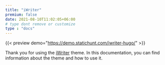 ```yaml
---
title: "iWriter"
premium: false
date: 2021-08-10T11:02:05+06:00
# type dont remove or customize
type : "docs"
---
```


{{< preview demo="https://demo.statichunt.com/iwriter-hugo/" >}}

Thank you for using the [iWriter](https://github.com/statichunt/iwriter-hugo/) theme. In this documentation, you can find information about the theme and how to use it.